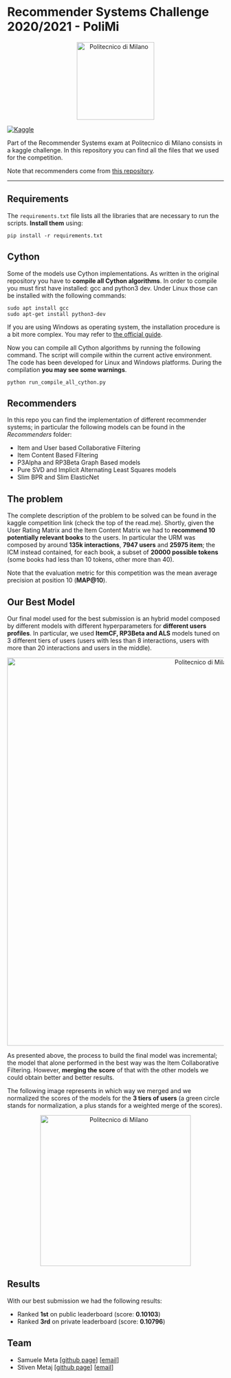 # Recommender Systems Challenge 2020/2021 - PoliMi

<p align="center">
    <img src="https://i.imgur.com/mPb3Qbd.gif" width="180" alt="Politecnico di Milano"/>
</p>

[![Kaggle](https://img.shields.io/badge/open-kaggle-blue)](https://www.kaggle.com/c/recommender-system-2020-challenge-polimi)

Part of the Recommender Systems exam at Politecnico di Milano consists in a kaggle challenge. In this repository you can find all the files that we used for the competition. 

Note that recommenders come from [this repository](https://github.com/MaurizioFD/RecSys_Course_AT_PoliMi).

---

## Requirements
The `requirements.txt` file lists all the libraries that are necessary to run the scripts. **Install them** using:

```
pip install -r requirements.txt
```

## Cython
Some of the models use Cython implementations. As written in the original repository you have to **compile all Cython algorithms**. 
In order to compile you must first have installed: gcc and python3 dev. Under Linux those can be installed with the following commands:

```
sudo apt install gcc 
sudo apt-get install python3-dev
```
If you are using Windows as operating system, the installation procedure is a bit more complex. 
You may refer to [the official guide](https://github.com/cython/cython/wiki/InstallingOnWindows).

Now you can compile all Cython algorithms by running the following command. 
The script will compile within the current active environment. The code has been developed for Linux and Windows platforms. 
During the compilation **you may see some warnings**. 

```
python run_compile_all_cython.py
```

## Recommenders
In this repo you can find the implementation of different recommender systems; in particular the following models can be found in the *Recommenders* folder:
- Item and User based Collaborative Filtering
- Item Content Based Filtering
- P3Alpha and RP3Beta Graph Based models
- Pure SVD and Implicit Alternating Least Squares models
- Slim BPR and Slim ElasticNet

## The problem
The complete description of the problem to be solved can be found in the kaggle competition link (check the top of the read.me). Shortly, given the User Rating Matrix and the Item Content Matrix we had to **recommend 10 potentially relevant books** to the users. In particular the URM was composed by around **135k interactions**, **7947 users** and **25975 item**; the ICM instead contained, for each book, a subset of **20000 possible tokens** (some books had less than 10 tokens, other more than 40).

Note that the evaluation metric for this competition was the mean average precision at position 10 (**MAP@10**).

## Our Best Model
Our final model used for the best submission is an hybrid model composed by different models with different hyperparameters for **different users profiles**.
In particular, we used **ItemCF, RP3Beta and ALS** models tuned on 3 different tiers of users (users with less than 8 interactions, users with more than 20 interactions and users in the middle).

<p align="center">
    <img src="https://i.imgur.com/Ptggytw.png" width="900" alt="Politecnico di Milano"/>
</p>

As presented above, the process to build the final model was incremental; the model that alone performed in the best way was the Item Collaborative Filtering. However, **merging the score** of that with the other models we could obtain better and better results. 

The following image represents in which way we merged and we normalized the scores of the models for the **3 tiers of users** (a green circle stands for normalization, a plus stands for a weighted merge of the scores).

<p align="center">
    <img src="https://i.imgur.com/jbBe1tF.png" width="350" alt="Politecnico di Milano"/>
</p>

## Results
With our best submission we had the following results:
- Ranked **1st** on public leaderboard (score: **0.10103**)
- Ranked **3rd** on private leaderboard (score: **0.10796**)

## Team
- Samuele Meta [[github page](https://github.com/SamueleMeta)] [[email](mailto:metasamuele@gmail.com)]
- Stiven Metaj [[github page](https://github.com/StivenMetaj)] [[email](mailto:stivenmetaj@gmail.com)]

